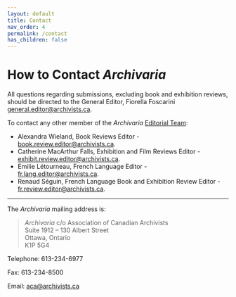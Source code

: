 ```yaml
---
layout: default
title: Contact
nav_order: 4
permalink: /contact
has_children: false
---
```

# How to Contact *Archivaria*

All questions regarding submissions, excluding book and exhibition reviews, should be directed to the General Editor, Fiorella Foscarini [general.editor@archivists.ca](mailto:general.editor@archivists.ca). 

To contact any other member of the *Archivaria* [Editorial Team](https://archivaria.ca/index.php/archivaria/about/editorialTeam):
* Alexandra Wieland, Book Reviews Editor - [book.review.editor@archivists.ca](mailto:book.review.editor@archivists.ca).
* Catherine MacArthur Falls, Exhibition and Film Reviews Editor - [exhibit.review.editor@archivists.ca](mailto:exhibit.review.editor@archivists.ca).
* Emilie Létourneau, French Language Editor - [fr.lang.editor@archivists.ca](mailto:fr.lang.editor@archivists.ca).
* Renaud Séguin, French Language Book and Exhibition Review Editor - [fr.review.editor@archivists.ca](mailto:fr.review.editor@archivists.ca).

---
The *Archivaria* mailing address is: 
> *Archivaria* c/o Association of Canadian Archivists <br>Suite 1912 – 130 Albert Street<br> Ottawa, Ontario<br> K1P 5G4

Telephone: 613-234-6977

Fax: 613-234-8500

Email: [aca@archivists.ca](mailto:aca@archivists.ca)